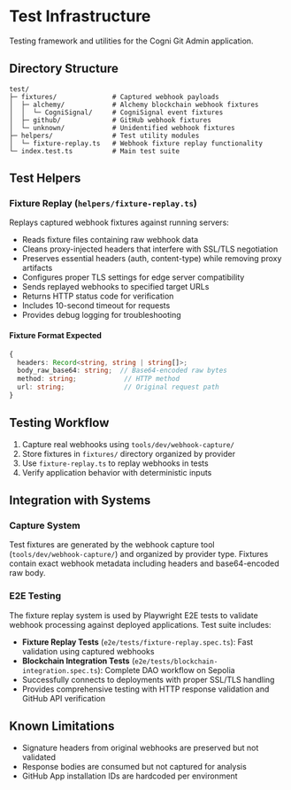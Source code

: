 # Test Infrastructure

Testing framework and utilities for the Cogni Git Admin application.

## Directory Structure
```
test/
├─ fixtures/              # Captured webhook payloads
│  ├─ alchemy/            # Alchemy blockchain webhook fixtures
│  │  └─ CogniSignal/     # CogniSignal event fixtures
│  ├─ github/             # GitHub webhook fixtures
│  └─ unknown/            # Unidentified webhook fixtures
├─ helpers/               # Test utility modules
│  └─ fixture-replay.ts   # Webhook fixture replay functionality
└─ index.test.ts          # Main test suite
```

## Test Helpers

### Fixture Replay (`helpers/fixture-replay.ts`)
Replays captured webhook fixtures against running servers:
- Reads fixture files containing raw webhook data
- Cleans proxy-injected headers that interfere with SSL/TLS negotiation
- Preserves essential headers (auth, content-type) while removing proxy artifacts
- Configures proper TLS settings for edge server compatibility
- Sends replayed webhooks to specified target URLs
- Returns HTTP status code for verification
- Includes 10-second timeout for requests
- Provides debug logging for troubleshooting

#### Fixture Format Expected
```typescript
{
  headers: Record<string, string | string[]>;
  body_raw_base64: string;  // Base64-encoded raw bytes
  method: string;            // HTTP method
  url: string;               // Original request path
}
```

## Testing Workflow
1. Capture real webhooks using `tools/dev/webhook-capture/`
2. Store fixtures in `fixtures/` directory organized by provider
3. Use `fixture-replay.ts` to replay webhooks in tests
4. Verify application behavior with deterministic inputs

## Integration with Systems

### Capture System
Test fixtures are generated by the webhook capture tool (`tools/dev/webhook-capture/`) and organized by provider type. Fixtures contain exact webhook metadata including headers and base64-encoded raw body.

### E2E Testing
The fixture replay system is used by Playwright E2E tests to validate webhook processing against deployed applications. Test suite includes:
- **Fixture Replay Tests** (`e2e/tests/fixture-replay.spec.ts`): Fast validation using captured webhooks
- **Blockchain Integration Tests** (`e2e/tests/blockchain-integration.spec.ts`): Complete DAO workflow on Sepolia
- Successfully connects to deployments with proper SSL/TLS handling
- Provides comprehensive testing with HTTP response validation and GitHub API verification

## Known Limitations
- Signature headers from original webhooks are preserved but not validated
- Response bodies are consumed but not captured for analysis
- GitHub App installation IDs are hardcoded per environment